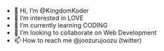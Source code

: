 - 👋 Hi, I’m @KingdomKoder
- 👀 I’m interested in LOVE
- 🌱 I’m currently learning CODING
- 💞️ I’m looking to collaborate on Web Development
- 📫 How to reach me @joozurujoozu (twitter)

<!---
KingdomKoder/KingdomKoder is a ✨ special ✨ repository because its `README.md` (this file) appears on your GitHub profile.
You can click the Preview link to take a look at your changes.
--->
